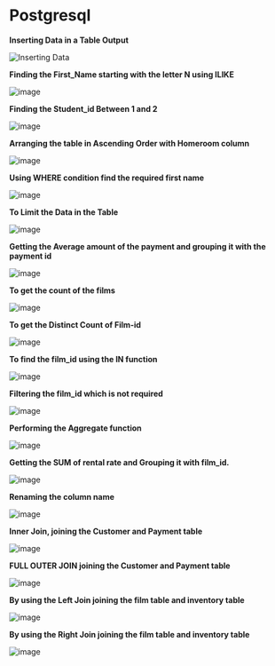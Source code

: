 # Postgresql

**Inserting Data in a Table Output**

![Inserting Data](https://user-images.githubusercontent.com/88196747/129853988-1e4952c7-21fb-46ab-b79f-5efa63929c1b.JPG)

**Finding the First_Name starting with the letter N using ILIKE**

![image](https://user-images.githubusercontent.com/88196747/130074639-61a3bb4e-ac8e-469e-9e76-c6b1f6663c20.png)

**Finding the Student_id Between 1 and 2**

![image](https://user-images.githubusercontent.com/88196747/130243389-a9ef8574-63e1-4bba-a7ac-186e2e94725e.png)

**Arranging the table in Ascending Order with Homeroom column**

![image](https://user-images.githubusercontent.com/88196747/130324533-bc56c928-9257-4cd9-a9ec-6fb511fe0bd6.png)

**Using WHERE condition find the required first name**

![image](https://user-images.githubusercontent.com/88196747/130356122-2c6653b7-caf9-4489-ae03-5c557a91cd42.png)

**To Limit the Data in the Table**

![image](https://user-images.githubusercontent.com/88196747/130458415-95387353-9dd1-451d-8c43-61361cdf7321.png)

**Getting the Average amount of the payment and grouping it with the payment id**

![image](https://user-images.githubusercontent.com/88196747/130651695-b3b75677-2d34-4cb0-b2fa-63c67a7e5f77.png)

**To get the count of the films**

![image](https://user-images.githubusercontent.com/88196747/130792939-88fcb0ce-9217-4923-b426-a08484c0e6b4.png)

**To get the Distinct Count of Film-id**

![image](https://user-images.githubusercontent.com/88196747/131055536-a3fb9207-57a4-4b19-bcc3-19a3d4ed9827.png)

**To find the film_id using the IN function**

![image](https://user-images.githubusercontent.com/88196747/131217992-3f6aa87c-2965-4844-9e83-93873cb630dc.png)

**Filtering the film_id which is not required**

![image](https://user-images.githubusercontent.com/88196747/131252264-e5c123a6-d882-4732-8eb2-24e6af102878.png)

**Performing the Aggregate function**

![image](https://user-images.githubusercontent.com/88196747/131337496-bda64c66-f746-4e32-8cf6-d516c896ef34.png)

**Getting the SUM of rental rate and Grouping it with film_id.**

![image](https://user-images.githubusercontent.com/88196747/131516770-08e67919-a008-452b-af3e-4fce86a89029.png)

**Renaming the column name**

![image](https://user-images.githubusercontent.com/88196747/131676210-6c5f6f31-9977-4464-b9c0-e789b423849c.png)

**Inner Join, joining the Customer and Payment table**

![image](https://user-images.githubusercontent.com/88196747/131838835-5682eba3-8fb9-4096-9aee-733fe5f56af3.png)

**FULL OUTER JOIN joining the Customer and Payment table**

![image](https://user-images.githubusercontent.com/88196747/132012306-249f6955-17e8-4fda-9184-752be5c4022e.png)

**By using the Left Join joining the film table and inventory table**

![image](https://user-images.githubusercontent.com/88196747/132094667-a09a6fe1-607a-46fd-a651-7c444ba28590.png)

**By using the Right Join joining the film table and inventory table**

![image](https://user-images.githubusercontent.com/88196747/132127729-4beb2b00-863f-4d0b-b23b-f92fbb15787a.png)













